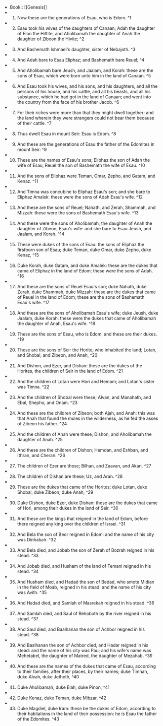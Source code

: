 - Book:: [[Genesis]]
- 1. Now these are the generations of Esau, who is Edom. ^1
- 2. Esau took his wives of the daughters of Canaan; Adah the daughter of Elon the Hittite, and Aholibamah the daughter of Anah the daughter of Zibeon the Hivite; ^2
- 3. And Bashemath Ishmael's daughter, sister of Nebajoth. ^3
- 4. And Adah bare to Esau Eliphaz; and Bashemath bare Reuel; ^4
- 5. And Aholibamah bare Jeush, and Jaalam, and Korah: these are the sons of Esau, which were born unto him in the land of Canaan. ^5
- 6. And Esau took his wives, and his sons, and his daughters, and all the persons of his house, and his cattle, and all his beasts, and all his substance, which he had got in the land of Canaan; and went into the country from the face of his brother Jacob. ^6
- 7. For their riches were more than that they might dwell together; and the land wherein they were strangers could not bear them because of their cattle. ^7
- 8. Thus dwelt Esau in mount Seir: Esau is Edom. ^8
- 9. And these are the generations of Esau the father of the Edomites in mount Seir: ^9
- 10. These are the names of Esau's sons; Eliphaz the son of Adah the wife of Esau, Reuel the son of Bashemath the wife of Esau. ^10
- 11. And the sons of Eliphaz were Teman, Omar, Zepho, and Gatam, and Kenaz. ^11
- 12. And Timna was concubine to Eliphaz Esau's son; and she bare to Eliphaz Amalek: these were the sons of Adah Esau's wife. ^12
- 13. And these are the sons of Reuel; Nahath, and Zerah, Shammah, and Mizzah: these were the sons of Bashemath Esau's wife. ^13
- 14. And these were the sons of Aholibamah, the daughter of Anah the daughter of Zibeon, Esau's wife: and she bare to Esau Jeush, and Jaalam, and Korah. ^14
- 15. These were dukes of the sons of Esau: the sons of Eliphaz the firstborn son of Esau; duke Teman, duke Omar, duke Zepho, duke Kenaz, ^15
- 16. Duke Korah, duke Gatam, and duke Amalek: these are the dukes that came of Eliphaz in the land of Edom; these were the sons of Adah. ^16
- 17. And these are the sons of Reuel Esau's son; duke Nahath, duke Zerah, duke Shammah, duke Mizzah: these are the dukes that came of Reuel in the land of Edom; these are the sons of Bashemath Esau's wife. ^17
- 18. And these are the sons of Aholibamah Esau's wife; duke Jeush, duke Jaalam, duke Korah: these were the dukes that came of Aholibamah the daughter of Anah, Esau's wife. ^18
- 19. These are the sons of Esau, who is Edom, and these are their dukes. ^19
- 20. These are the sons of Seir the Horite, who inhabited the land; Lotan, and Shobal, and Zibeon, and Anah, ^20
- 21. And Dishon, and Ezer, and Dishan: these are the dukes of the Horites, the children of Seir in the land of Edom. ^21
- 22. And the children of Lotan were Hori and Hemam; and Lotan's sister was Timna. ^22
- 23. And the children of Shobal were these; Alvan, and Manahath, and Ebal, Shepho, and Onam. ^23
- 24. And these are the children of Zibeon; both Ajah, and Anah: this was that Anah that found the mules in the wilderness, as he fed the asses of Zibeon his father. ^24
- 25. And the children of Anah were these; Dishon, and Aholibamah the daughter of Anah. ^25
- 26. And these are the children of Dishon; Hemdan, and Eshban, and Ithran, and Cheran. ^26
- 27. The children of Ezer are these; Bilhan, and Zaavan, and Akan. ^27
- 28. The children of Dishan are these; Uz, and Aran. ^28
- 29. These are the dukes that came of the Horites; duke Lotan, duke Shobal, duke Zibeon, duke Anah, ^29
- 30. Duke Dishon, duke Ezer, duke Dishan: these are the dukes that came of Hori, among their dukes in the land of Seir. ^30
- 31. And these are the kings that reigned in the land of Edom, before there reigned any king over the children of Israel. ^31
- 32. And Bela the son of Beor reigned in Edom: and the name of his city was Dinhabah. ^32
- 33. And Bela died, and Jobab the son of Zerah of Bozrah reigned in his stead. ^33
- 34. And Jobab died, and Husham of the land of Temani reigned in his stead. ^34
- 35. And Husham died, and Hadad the son of Bedad, who smote Midian in the field of Moab, reigned in his stead: and the name of his city was Avith. ^35
- 36. And Hadad died, and Samlah of Masrekah reigned in his stead. ^36
- 37. And Samlah died, and Saul of Rehoboth by the river reigned in his stead. ^37
- 38. And Saul died, and Baalhanan the son of Achbor reigned in his stead. ^38
- 39. And Baalhanan the son of Achbor died, and Hadar reigned in his stead: and the name of his city was Pau; and his wife's name was Mehetabel, the daughter of Matred, the daughter of Mezahab. ^39
- 40. And these are the names of the dukes that came of Esau, according to their families, after their places, by their names; duke Timnah, duke Alvah, duke Jetheth, ^40
- 41. Duke Aholibamah, duke Elah, duke Pinon, ^41
- 42. Duke Kenaz, duke Teman, duke Mibzar, ^42
- 43. Duke Magdiel, duke Iram: these be the dukes of Edom, according to their habitations in the land of their possession: he is Esau the father of the Edomites. ^43
